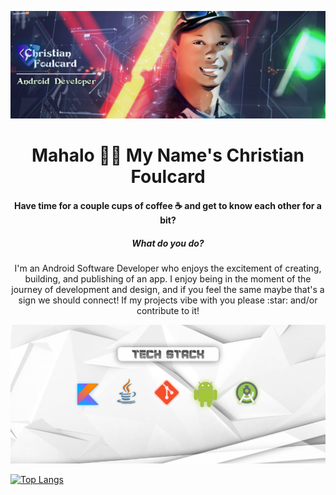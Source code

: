 ![Banner](https://github.com/Cfoulcard/Cfoulcard/blob/main/githubbanner.png)

<h1 align="center">Mahalo 👋🏽 My Name's Christian Foulcard</h1>
<h4 align="center">Have time for a couple cups of coffee ☕ and get to know each other for a bit?</h4>

 <h5 align="center">What do you do?</h5>
 
 <p align="center">
I'm an Android Software Developer who enjoys the excitement of creating, building, and publishing of an app. I enjoy being in the moment of the journey of development and design, and if you feel the same maybe that's a sign we should connect! If my projects vibe with you please :star: and/or contribute to it!
</p>

 <p align="center">
<img src="https://github.com/Cfoulcard/Cfoulcard/blob/main/githubbanner4.png">
 </p>
 
 [![Top Langs](https://github-readme-stats.vercel.app/api/top-langs/?username=cfoulcard)](https://github.com/anuraghazra/github-readme-stats)
